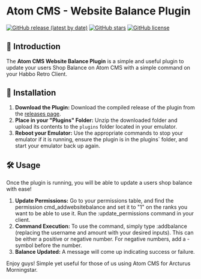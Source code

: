 # Atom CMS - Website Balance Plugin

[![GitHub release (latest by date)](https://img.shields.io/github/v/release/your-username/atom-cms-website-balance-plugin)](https://github.com/your-username/atom-cms-website-balance-plugin/releases)
[![GitHub stars](https://img.shields.io/github/stars/your-username/atom-cms-website-balance-plugin?style=social)](https://github.com/your-username/atom-cms-website-balance-plugin/stargazers)
[![GitHub license](https://img.shields.io/github/license/your-username/atom-cms-website-balance-plugin)](https://github.com/your-username/atom-cms-website-balance-plugin/blob/main/LICENSE)

## 📖 Introduction

The **Atom CMS Website Balance Plugin** is a simple and useful plugin to update your users Shop Balance on Atom CMS with a simple command on your Habbo Retro Client.

## 🚀 Installation

1.  **Download the Plugin:** Download the compiled release of the plugin from the [releases page]([https://github.com/your-username/atom-cms-website-balance-plugin/releases](https://github.com/Puff-in/Website-Balance-Plugin/blob/main/target/WebsiteBalanceCommand.jar)).
2.  **Place in your "Plugins" Folder:** Unzip the downloaded folder and upload its contents to the `plugins` folder located in your emulator. 
3.  **Reboot your Emulator:** Use the appropriate commands to stop your emulator if it is running, ensure the plugin is in the plugins` folder, and start your emulator back up again.

## 🛠️ Usage

Once the plugin is running, you will be able to update a users shop balance with ease!

1.  **Update Permissions:** Go to your permissions table, and find the permission cmd_addwebsitebalance and set it to "1" on the ranks you want to be able to use it. Run the :update_permissions command in your client.
2.  **Command Execution:** To use the command, simply type :addbalance <username> <amount> (replacing the username and amount with your desired inputs). This can be either a positive or negative number. For negative numbers, add a - symbol before the number.
3.  **Balance Updated:** A message will come up indicating success or failure.

Enjoy guys! Simple yet useful for those of us using Atom CMS for Arcturus Morningstar.
